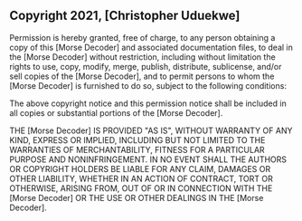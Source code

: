 ## Copyright 2021, [Christopher Uduekwe]

Permission is hereby granted, free of charge, to any person obtaining a copy of this [Morse Decoder] and associated documentation files, to deal in the [Morse Decoder] without restriction, including without limitation the rights to use, copy, modify, merge, publish, distribute, sublicense, and/or sell copies of the [Morse Decoder], and to permit persons to whom the [Morse Decoder] is furnished to do so, subject to the following conditions:

The above copyright notice and this permission notice shall be included in all copies or substantial portions of the [Morse Decoder].

THE [Morse Decoder] IS PROVIDED "AS IS", WITHOUT WARRANTY OF ANY KIND, EXPRESS OR IMPLIED, INCLUDING BUT NOT LIMITED TO THE WARRANTIES OF MERCHANTABILITY, FITNESS FOR A PARTICULAR PURPOSE AND NONINFRINGEMENT. IN NO EVENT SHALL THE AUTHORS OR COPYRIGHT HOLDERS BE LIABLE FOR ANY CLAIM, DAMAGES OR OTHER LIABILITY, WHETHER IN AN ACTION OF CONTRACT, TORT OR OTHERWISE, ARISING FROM, OUT OF OR IN CONNECTION WITH THE [Morse Decoder] OR THE USE OR OTHER DEALINGS IN THE [Morse Decoder].
